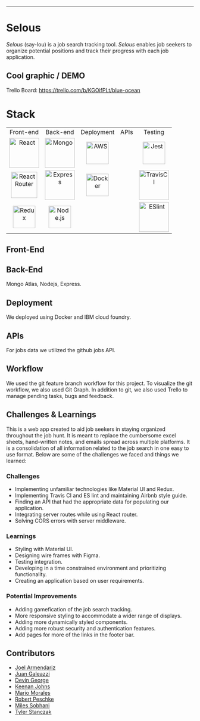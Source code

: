 
------------------------------------------------

# <h1> Selous </h1> 

*Selous* (say-lou) is a job search tracking tool. *Selous* enables job seekers to organize potential positions and track their progress with each job application. 

## Cool graphic / DEMO

Trello Board: https://trello.com/b/KGOifPLt/blue-ocean

# Stack

<table>
  <tr>
  </tr>
  <tr>
    <td align="center">Front-end</td>
    <td align="center">Back-end</td>
    <td align="center">Deployment</td>
    <td align="center">APIs</td>
    <td align="center">Testing</td>
  </tr>
  <tr>
    <td align="center"><img src="https://upload.wikimedia.org/wikipedia/commons/thumb/a/a7/React-icon.svg/1280px-React-icon.svg.png" alt="React" title="React" width="80px"/></td>
    <td align="center"><img src="https://secure.meetupstatic.com/photos/event/8/3/6/3/600_479253635.jpeg" alt="Mongo" title="Mongo" width="80px"/></td>
    <td align="center"><img src="https://upload.wikimedia.org/wikipedia/commons/thumb/9/93/Amazon_Web_Services_Logo.svg/1200px-Amazon_Web_Services_Logo.svg.png" alt="AWS" title="AWS" width="60px"/></td>
    <td align="center"><img /></td>
    <td align="center"><img src="https://encrypted-tbn0.gstatic.com/images?q=tbn:ANd9GcTSSgSf0zD2FC6iRkcjIjZgYyg31DoJb9AL56En0TGueoo0Da0i&s" alt="Jest" title="Jest" width="60px"/></td>
  </tr>  
  <tr>
    <td align="center"><img src="https://cdn.worldvectorlogo.com/logos/react-router.svg" alt="React Router" title="React Router" width="70px"/></td>
    <td align="center"><img src="https://buttercms.com/static/images/tech_banners/ExpressJS.png" alt="Express" title="Express" width="80px"/></td>
    <td align="center"><img src="https://www.docker.com/sites/default/files/social/docker_facebook_share.png" alt="Docker" title="Docker" width="60px"/></td>
    <td align="center"><img /></td>
    <td align="center"><img src="https://miro.medium.com/max/600/1*M-Kj85siknLr66JqJ71PRA.png" alt="TravisCI" title="TravisCI" width="80px"/></td>
  </tr>
  <tr>
    <td align="center"><img src="https://raw.githubusercontent.com/reduxjs/redux/master/logo/logo.png" alt="Redux" title="Redux" width="60px"/></td>
    <td align="center"><img src="https://upload.wikimedia.org/wikipedia/commons/thumb/d/d9/Node.js_logo.svg/1200px-Node.js_logo.svg.png" alt="Node.js" title="Node.js" width="60px"/></td>
  <td align="center"><img /></td>
  <td align="center"><img /></td>
  <td align="center"><img src="https://warlord0blog.files.wordpress.com/2018/08/eslint.png?w=612" alt="ESlint" title="Eslint" width="80px"/></td>
  </tr>
</table>


## Front-End

## Back-End

Mongo Atlas, Nodejs, Express.

## Deployment

We deployed using Docker and IBM cloud foundry.

## APIs

For jobs data we utilized the github jobs API.

## Workflow

We used the git feature branch workflow for this project.  To visualize the git workflow, we also used Git Graph.  In addition to git, we also used Trello to manage pending tasks, bugs and feedback.

## Challenges & Learnings

This is a web app created to aid job seekers in staying organized throughout the job hunt. It is meant to replace the cumbersome excel sheets, hand-written notes, and emails spread across multiple platforms.  It is a consolidation of all information related to the job search in one easy to use format.  Below are some of the challenges we faced and things we learned:

### Challenges

* Implementing unfamiliar technologies like Material UI and Redux.
* Implementing Travis CI and ES lint and maintaining Airbnb style guide.
* Finding an API that had the appropriate data for populating our application.
* Integrating server routes while using React router.
* Solving CORS errors with server middleware.

### Learnings

* Styling with Material UI.
* Designing wire frames with Figma.
* Testing integration.
* Developing in a time constrained environment and prioritizing functionality.
* Creating an application based on user requirements.

### Potential Improvements

* Adding gamefication of the job search tracking. 
* More responsive styling to accommodate a wider range of displays.
* Adding more dynamically styled components.
* Adding more robust security and authentication features.
* Add pages for more of the links in the footer bar.

## Contributors

* [Joel Armendariz](https://github.com/joelarmendariz) 
* [Juan Galeazzi](https://github.com/jlgaleazzi) 
* [Devin George](https://github.com/devinkgeorge) 
* [Keenan Johns](https://github.com/FluxxField) 
* [Mario Morales](http://github.com/mariomorales7x7) 
* [Robert Peschke](http://github.com/robertpeschke) 
* [Miles Sobhani](https://github.com/MilesSobhani) 
* [Tyler Stanczak](https://github.com/tylerstanczak) 
